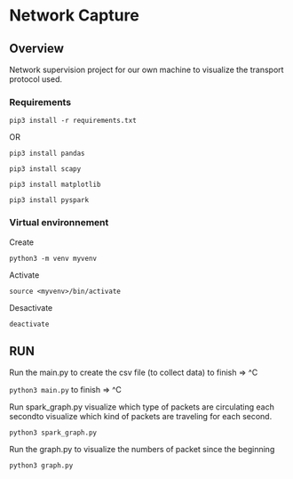 # Network Capture

## Overview

Network supervision project for our own machine to visualize the transport protocol used.

### Requirements

`pip3 install -r requirements.txt`

OR

`pip3 install pandas`

`pip3 install scapy`

`pip3 install matplotlib`

`pip3 install pyspark`

### Virtual environnement

Create

`python3 -m venv myvenv`

Activate

`source <myvenv>/bin/activate`

Desactivate

`deactivate`

## RUN

Run the main.py to create the csv file (to collect data) to finish => ^C

`python3 main.py`  to finish => ^C

Run spark_graph.py visualize which type of packets are circulating each secondto visualize which kind of packets are traveling for each second.

`python3 spark_graph.py`

Run the graph.py to visualize the numbers of packet since the beginning

`python3 graph.py`
